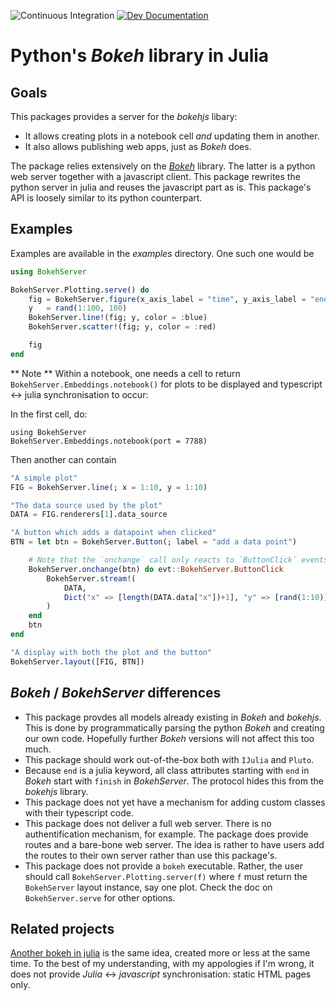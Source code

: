 ![Continuous Integration](https://github.com/poldavezac/BokehServer.jl/actions/workflows/ci.yml/badge.svg?develop)
[![Dev Documentation](https://img.shields.io/badge/docs-dev-blue.svg)](https://poldavezac.github.io/BokehServer.jl/dev)

# Python's *Bokeh* library in Julia

## Goals

This packages provides a server for the *bokehjs* libary:

* It allows creating plots in a notebook cell *and* updating them in another.
* It also allows publishing web apps, just as *Bokeh* does.

The package relies extensively on the
[*Bokeh*](https://docs.bokeh.org/en/latest/index.html) library. The latter is a
python web server together with a javascript client. This package rewrites the
python server in julia and reuses the javascript part as is. This package's API
is loosely similar to its python counterpart.

## Examples

Examples are available in the *examples* directory. One such one would be

```julia
using BokehServer

BokehServer.Plotting.serve() do
    fig = BokehServer.figure(x_axis_label = "time", y_axis_label = "energy")
    y   = rand(1:100, 100)
    BokehServer.line!(fig; y, color = :blue)
    BokehServer.scatter!(fig; y, color = :red)

    fig
end
```

** Note ** Within a notebook, one needs a cell to return `BokehServer.Embeddings.notebook()`
for plots to be displayed and typescript <-> julia synchronisation to occur:

In the first cell, do:

```
using BokehServer
BokehServer.Embeddings.notebook(port = 7788)
```

Then another can contain

```julia
"A simple plot"
FIG = BokehServer.line(; x = 1:10, y = 1:10)

"The data source used by the plot"
DATA = FIG.renderers[1].data_source

"A button which adds a datapoint when clicked"
BTN = let btn = BokehServer.Button(; label = "add a data point")

    # Note that the `onchange` call only reacts to `ButtonClick` events
    BokehServer.onchange(btn) do evt::BokehServer.ButtonClick
        BokehServer.stream!(
            DATA,
            Dict("x" => [length(DATA.data["x"])+1], "y" => [rand(1:10)])
        )
    end
    btn
end

"A display with both the plot and the button"
BokehServer.layout([FIG, BTN])
```

## *Bokeh* / *BokehServer* differences

* This package provdes all models already existing in *Bokeh* and *bokehjs*.
This is done by programmatically parsing the python *Bokeh* and creating our
own code. Hopefully further *Bokeh* versions will not affect this too much.
* This package should work out-of-the-box both with `IJulia` and `Pluto`.
* Because `end` is a julia keyword, all class attributes starting with `end` in
*Bokeh* start with `finish` in *BokehServer*. The protocol hides this from the
*bokehjs* library.
* This package does not yet have a mechanism for adding custom classes with
their typescript code.
* This package does not deliver a full web server. There is no authentification mechanism, for example.
The package does provide routes and a bare-bone web server. The idea is rather to have users add the routes 
to their own server rather than use this package's.
* This package does not provide a `bokeh` executable. Rather, the user should
call `BokehServer.Plotting.server(f)` where `f` must return the `BokehServer` layout
instance, say one plot. Check the doc on `BokehServer.serve` for other options.

## Related projects

[Another bokeh in julia](https://github.com/cjdoris/Bokeh.jl) is the same idea,
created more or less at the same time. To the best of my understanding, with my
appologies if I'm wrong, it does not provide *Julia* <-> *javascript*
synchronisation: static HTML pages only.
